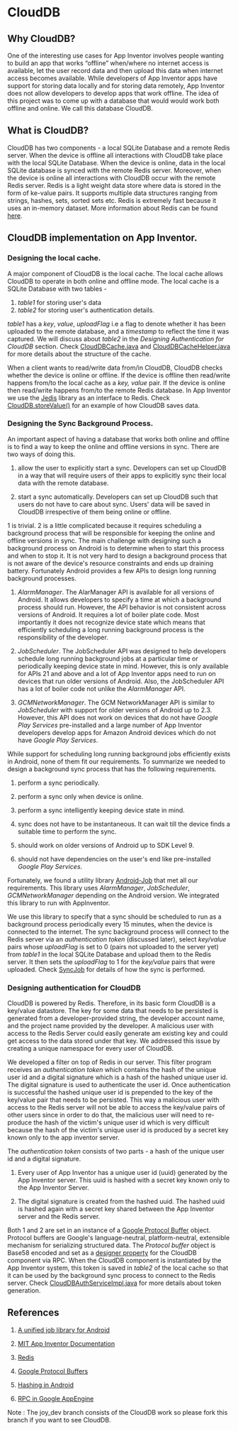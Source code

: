 # CloudDB

## Why CloudDB?

One of the interesting use cases for App
Inventor involves people wanting to build an app that works “offline”
when/where no internet access is available, let the user record data
and then upload this data when internet access becomes available. While developers of App Inventor apps have support for storing data locally and for storing data remotely, App Inventor does not allow developers to develop apps that work offline. The idea of this project was to come up with a database that would would work both offline and online. We call this database CloudDB.

## What is CloudDB?

CloudDB has two components - a local SQLite Database and a remote Redis server. When the device is offline all interactions with CloudDB take place with the local SQLite Database. When the device is online, data in the local SQLite database is synced with the remote Redis server. Moreover, when the device is online all interactions with CloudDB occur with the remote Redis server. Redis is a light weight data store where data is stored in the form of ke-value pairs. It supports multiple data structures ranging from strings, hashes, sets, sorted sets etc. Redis is extremely fast because it uses an in-memory dataset. More information about Redis can be found [here](https://redis.io/).

## CloudDB implementation on App Inventor.

### Designing the local cache.

A major component of CloudDB is the local cache. The local cache allows CloudDB to operate in both online and offline mode. The local cache is a SQLite Database with two tables -

1. *table1* for storing user's data
2. *table2* for storing user's authentication details.

*table1* has a *key*, *value*, *uploadFlag* i.e a flag to denote whether it has been uploaded to the remote database, and a *timestamp* to reflect the time it was captured. We will discuss about *table2* in the *Designing Authentication for CloudDB* section. Check [CloudDBCache.java](https://github.com/JoyMitra/appinventor-sources/blob/joy_dev/appinventor/components/src/com/google/appinventor/components/runtime/util/CloudDBCache.java) and [CloudDBCacheHelper.java](https://github.com/JoyMitra/appinventor-sources/blob/joy_dev/appinventor/components/src/com/google/appinventor/components/runtime/util/CloudDBCacheHelper.java) for more details about the structure of the cache.

When a client wants to read/write data from/in CloudDB, CloudDB checks whether the device is online or offline. If the device is offline then read/write happens from/to the local cache as a *key, value* pair. If the device is online then read/write happens from/to the remote Redis database. In App Inventor we use the [Jedis](https://github.com/xetorthio/jedis) library as an interface to Redis. Check [CloudDB.storeValue()](https://github.com/JoyMitra/appinventor-sources/blob/joy_dev/appinventor/components/src/com/google/appinventor/components/runtime/CloudDB.java) for an example of how CloudDB saves data.

### Designing the Sync Background Process.

An important aspect of having a database that works both online and offline is to find a way to keep the online and offline versions in sync. There are two ways of doing this.

1. allow the user to explicitly start a sync. Developers can set up CloudDB in a way that will require users of their apps to explicitly sync their local data with the remote database.

2. start a sync automatically. Developers can set up CloudDB such that users do not have to care about sync. Users' data will be saved in CloudDB irrespective of them being online or offline.

1 is trivial. 2 is a little complicated because it requires scheduling a background process that will be responsible for keeping the online and offline versions in sync. The main challenge with designing such a background process on Android is to determine when to start this process and when to stop it. It is not very hard to design a background process that is not aware of the device's resource constraints and ends up draining battery. Fortunately Android provides a few APIs to design long running background processes.

1. *AlarmManager*. The AlarManager API is available for all versions of Android. It allows developers to specify a time at which a background process should run. However, the API behavior is not consistent across versions of Android. It requires a lot of boiler plate code. Most importantly it does not recognize device state which means that efficiently scheduling a long running background process is the responsibility of the developer.

2. *JobScheduler*. The JobScheduler API was designed to help developers schedule long running background jobs at a particular time or periodically keeping device state in mind. However, this is only available for APIs 21 and above and a lot of App Inventor apps need to run on devices that run older versions of Android. Also, the JobScheduler API has a lot of boiler code not unlike the *AlarmManager* API.

3. *GCMNetworkManager*. The GCM NetworkManager API is similar to *JobScheduler* with support for older versions of Android up to 2.3. However, this API does not work on devices that do not have *Google Play Services* pre-installed and a large number of App Inventor developers develop apps for Amazon Android devices which do not have *Google Play Services*.

While support for scheduling long running background jobs efficiently exists in Android, none of them fit our requirements. To summarize we needed to design a background sync process that has the following requirements.

1. perform a sync periodically.

2. perform a sync only when device is online.

3. perform a sync intelligently keeping device state in mind.

4. sync does not have to be instantaneous. It can wait till the device finds a suitable time to perform the sync.

5. should work on older versions of Android up to SDK Level 9.

6. should not have dependencies on the user's end like pre-installed *Google Play Services*.

Fortunately, we found a utility library [Android-Job](https://github.com/evernote/android-job) that met all our requirements. This library uses *AlarmManager*, *JobScheduler*, *GCMNetworkManager* depending on the Android version. We integrated this library to run with AppInventor.

We use this library to specify that a sync should be scheduled to run as a background process periodically every 15 minutes, when the device is connected to the internet. The sync background process will connect to the Redis server via an *authentication token* (discussed later), select *key/value* pairs whose *uploadFlag* is set to 0 (pairs not uploaded to the server yet) from *table1* in the local SQLite Database and upload them to the Redis server. It then sets the *uploadFlag* to 1 for the *key/value* pairs that were uploaded. Check [SyncJob](https://github.com/JoyMitra/appinventor-sources/blob/joy_dev/appinventor/components/src/com/google/appinventor/components/runtime/util/SyncJob.java) for details of how the sync is performed.

### Designing authentication for CloudDB

CloudDB is powered by Redis. Therefore, in its basic form CloudDB is a key/value datastore. The key for some data that needs to be persisted is generated from a developer-provided string, the developer account name, and the project name provided by the developer. A malicious user with access to the Redis Server could easily generate am existing key and could get access to the data stored under that key. We addressed this issue by creating a unique namespace for every user of CloudDB.

We developed a filter on top of Redis in our server. This filter program  receives an *authentication token* which contains the hash of the unique user id and a digital signature which is a hash of the hashed unique user id. The digital signature is used to authenticate the user id. Once authentication is successful the hashed unique user id is prepended to the key of the key/value pair that needs to be persisted. This way a malicious user with access to the Redis server will not be able to access the key/value pairs of other users since in order to do that, the malicious user will need to re-produce the hash of the victim's unique user id which is very difficult because the hash of the victim's unique user id is produced by a secret key known only to the app inventor server.

The *authentication token* consists of two parts - a hash of the unique user id and a digital signature.

1. Every user of App Inventor has a unique user id (uuid) generated by the App Inventor server. This uuid is hashed with a secret key known only to the App Inventor Server.

2. The digital signature is created from the hashed uuid. The hashed uuid is hashed again with a secret key shared between the App Inventor server and the Redis server.

Both 1 and 2 are set in an instance of a [Google Protocol Buffer](https://developers.google.com/protocol-buffers/) object. Protocol buffers are Google's language-neutral, platform-neutral, extensible mechanism for serializing structured data. The *Protocol buffer* object is Base58 encoded and set as a [designer property](http://explore.appinventor.mit.edu/support/component-properties) for the CloudDB component via RPC. When the CloudDB component is instantiated by the App Inventor system, this token is saved in *table2* of the local cache so that it can be used by the background sync process to connect to the Redis server. Check [CloudDBAuthServiceImpl.java](https://github.com/JoyMitra/appinventor-sources/blob/joy_dev/appinventor/appengine/src/com/google/appinventor/server/cloudDBAuth/CloudDBAuthServiceImpl.java) for more details about token generation.

## References

1. [A unified job library for Android](https://blog.evernote.com/tech/2015/10/26/unified-job-library-android/)

2. [MIT App Inventor Documentation](http://appinventor.mit.edu/appinventor-sources/#documentation)

3. [Redis](https://redis.io/)

4. [Google Protocol Buffers](https://developers.google.com/protocol-buffers/)

5. [Hashing in Android](https://developer.android.com/reference/javax/crypto/Mac.html)

6. [RPC in Google AppEngine](https://cloud.google.com/appengine/docs/standard/python/tools/protorpc/)


Note : The joy_dev branch consists of the CloudDB work so please fork this branch if you want to see CloudDB. 
